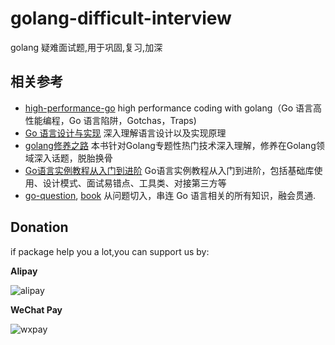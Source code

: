 # golang-difficult-interview

golang 疑难面试题,用于巩固,复习,加深

## 相关参考

- [high-performance-go](https://github.com/geektutu/high-performance-go) high performance coding with golang（Go 语言高性能编程，Go 语言陷阱，Gotchas，Traps)
- [Go 语言设计与实现](https://draveness.me/golang) 深入理解语言设计以及实现原理
- [golang修养之路](https://github.com/aceld/golang) 本书针对Golang专题性热门技术深入理解，修养在Golang领域深入话题，脱胎换骨
- [Go语言实例教程从入门到进阶](https://github.com/pibigstar/go-demo)  Go语言实例教程从入门到进阶，包括基础库使用、设计模式、面试易错点、工具类、对接第三方等
- [go-question](https://github.com/qcrao/Go-Questions), [book](https://qcrao91.gitbook.io/go/) 从问题切入，串连 Go 语言相关的所有知识，融会贯通.

## Donation

if package help you a lot,you can support us by:

**Alipay**

![alipay](https://github.com/thinkgos/thinkgos/blob/master/asserts/alipay.jpg)

**WeChat Pay**

![wxpay](https://github.com/thinkgos/thinkgos/blob/master/asserts/wxpay.jpg)

